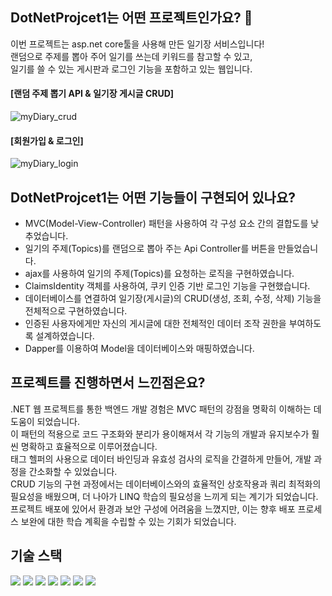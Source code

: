 ## DotNetProjcet1는 어떤 프로젝트인가요? 🙋 

이번 프로젝트는 asp.net core툴을 사용해 만든 일기장 서비스입니다! </br>
랜덤으로 주제를 뽑아 주어 일기를 쓰는데 키워드를 참고할 수 있고,</br>
일기를 쓸 수 있는 게시판과 로그인 기능을 포함하고 있는 웹입니다.

#### [랜덤 주제 뽑기 API & 일기장 게시글 CRUD]
![myDiary_crud](https://github.com/ngeetl/DotNetProject1/assets/53422022/0fb8775f-9140-4d60-a5b5-cc27ffb26e04)

#### [회원가입 & 로그인]
![myDiary_login](https://github.com/ngeetl/DotNetProject1/assets/53422022/15447b5d-5a73-4f34-b9ba-33d9ea4f901e)

## DotNetProjcet1는 어떤 기능들이 구현되어 있나요? 
* MVC(Model-View-Controller) 패턴을 사용하여 각 구성 요소 간의 결합도를 낮추었습니다.
* 일기의 주제(Topics)를 랜덤으로 뽑아 주는 Api Controller를 버튼을 만들었습니다.
* ajax를 사용하여 일기의 주제(Topics)를 요청하는 로직을 구현하였습니다.
* ClaimsIdentity 객체를 사용하여, 쿠키 인증 기반 로그인 기능을 구현했습니다.
* 데이터베이스를 연결하여 일기장(게시글)의 CRUD(생성, 조회, 수정, 삭제) 기능을 전체적으로 구현하였습니다.
* 인증된 사용자에게만 자신의 게시글에 대한 전체적인 데이터 조작 권한을 부여하도록 설계하였습니다.
* Dapper를 이용하여 Model을 데이터베이스와 매핑하였습니다.

## 프로젝트를 진행하면서 느낀점은요?
.NET 웹 프로젝트를 통한 백엔드 개발 경험은 MVC 패턴의 강점을 명확히 이해하는 데 도움이 되었습니다.<br/> 
이 패턴의 적용으로 코드 구조화와 분리가 용이해져서 각 기능의 개발과 유지보수가 훨씬 명확하고 효율적으로 이루어졌습니다. <br/> 
태그 헬퍼의 사용으로 데이터 바인딩과 유효성 검사의 로직을 간결하게 만들어, 개발 과정을 간소화할 수 있었습니다.<br/> 
CRUD 기능의 구현 과정에서는 데이터베이스와의 효율적인 상호작용과 쿼리 최적화의 필요성을 배웠으며, 더 나아가 LINQ 학습의 필요성을 느끼게 되는 계기가 되었습니다. <br/> 
프로젝트 배포에 있어서 환경과 보안 구성에 어려움을 느꼈지만, 이는 향후 배포 프로세스 보완에 대한 학습 계획을 수립할 수 있는 기회가 되었습니다.

## 기술 스택
  <img src="https://img.shields.io/badge/html5-E34F26?style=for-the-badge&logo=html5&logoColor=white"> <img src="https://img.shields.io/badge/css-1572B6?style=for-the-badge&logo=css3&logoColor=white"> 
  <img src="https://img.shields.io/badge/javascript-F7DF1E?style=for-the-badge&logo=javascript&logoColor=black"> <img src="https://img.shields.io/badge/mariaDB-003545?style=for-the-badge&logo=mariaDB&logoColor=white">
  <img src="https://img.shields.io/badge/bootstrap-7952B3?style=for-the-badge&logo=bootstrap&logoColor=white"> <img src="https://img.shields.io/badge/dotnet-4053D6?style=for-the-badge&logo=dotnet&logoColor=white">
  <img src="https://img.shields.io/badge/axios-A86454?style=for-the-badge&logo=axios&logoColor=white">


